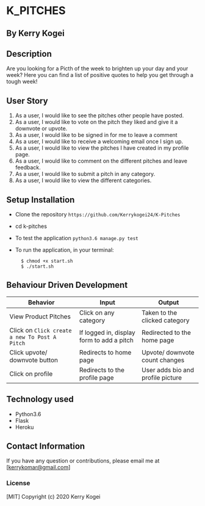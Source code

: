 # K_PITCHES
## By Kerry Kogei 

## Description
Are you looking for a Picth of the week to brighten up your day and your week? Here you can find a list of positive quotes to help you get through a tough week!    


## User Story

1. As a user, I would like to see the pitches other people have posted.
2. As a user, I would like to vote on the pitch they liked and give it a downvote or upvote.
3. As a user, I would like to be signed in for me to leave a comment
4. As a user, I would like to receive a welcoming email once I sign up.
5. As a user, I would like to view the pitches I have created in my profile page.
6. As a user, I would like to comment on the different pitches and leave feedback.
7. As a user, I would like to submit a pitch in any category.
8. As a user, I would like to view the different categories.            

## Setup Installation
* Clone the repository
 ```https://github.com/Kerrykogei24/K-Pitches```

* cd k-pitches

* To test the application
 ```python3.6 manage.py test```

* To run the application, in your terminal:

        $ chmod +x start.sh
        $ ./start.sh

## Behaviour Driven Development
| Behavior            | Input                         | Output                        | 
| ------------------- | ----------------------------- | ----------------------------- |
| View Product Pitches | Click on any category | Taken to the clicked category | Click on `Click    submit To Post A Pitch` | Redirected to the login page | Signs In/ Signs Up |
| Click on `Click create a new To Post A Pitch` | If logged in, display form to add a pitch | Redirected to the home page |
| Click upvote/ downvote button | Redirects to home page | Upvote/ downvote count changes | Click add comment button | Redirects to the comment page | Displays a comment form | Click on Sign Out | Redirects to the home page | Signs user out |
| Click on profile | Redirects to the profile page | User adds bio and profile picture |

## Technology used

* Python3.6
* Flask
* Heroku

## Contact Information 

If you have any question or contributions, please email me at [kerrykomar@gmail.com]

### License
  [MIT] Copyright (c) 2020 Kerry Kogei

